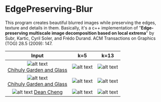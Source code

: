 # EdgePreserving-Blur
This program creates beautiful blurred images while preserving the edges, texture and details in them. Basically, it's a c++ implementation of "**Edge-preserving multiscale image decomposition based on local extrema**" by Subr, Kartic, Cyril Soler, and Frédo Durand. ACM Transactions on Graphics (TOG) 28.5 (2009): 147.<br />

| Input | k=5 | k=13 |
| :----: | :----: | :----: |
| ![alt text](https://github.com/yafangshih/EdgePreserving-Blur/blob/master/data/input/glassblue.jpg) <br /> [Chihuly Garden and Glass](https://www.chihulygardenandglass.com/) | ![alt text](https://github.com/yafangshih/EdgePreserving-Blur/blob/master/data/output/glassblue/glassblue-k5.jpg) | ![alt text](https://github.com/yafangshih/EdgePreserving-Blur/blob/master/data/output/glassblue/glassblue-k13.jpg) |
| ![alt text](https://github.com/yafangshih/EdgePreserving-Blur/blob/master/data/input/glassred.jpg) <br /> [Chihuly Garden and Glass](https://www.chihulygardenandglass.com/) | ![alt text](https://github.com/yafangshih/EdgePreserving-Blur/blob/master/data/output/glassred/glassred-k5.jpg) | ![alt text](https://github.com/yafangshih/EdgePreserving-Blur/blob/master/data/output/glassred/glassred-k13.jpg) |
| ![alt text](https://github.com/yafangshih/EdgePreserving-Blur/blob/master/data/input/taipei101.jpg) [Dean Cheng](http://crazydean0420.phootime.com/) | ![alt text](https://github.com/yafangshih/EdgePreserving-Blur/blob/master/data/output/taipei101/taipei101-k5.jpg) | ![alt text](https://github.com/yafangshih/EdgePreserving-Blur/blob/master/data/output/taipei101/taipei101-k13.jpg) |

